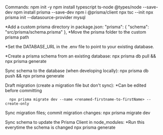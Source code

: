 Commands:
  npm init -y
  npm install typescript ts-node @types/node --save-dev
  npm install prisma --save-dev
  npm i @prisma/client
  npx tsc --init
  npx prisma init --datasource-provider mysql

  *Add a custom prisma directory in package.json:
      "prisma": {
        "schema": "src/prisma/schema.prisma"
      },
  *Move the prisma folder to the custom prisma path

  *Set the DATABASE_URL in the .env file to point to your existing database.

  *Create a prisma schema from an existing database:
      npx prisma db pull && npx prisma generate

Sync schema to the database (when developing locally):
      npx prisma db push && npx prisma generate

Draft migration (create a migration file but don't sync):
    *Can be edited before committing

      npx prisma migrate dev --name <renamed-firstname-to-firstName> --create-only

Sync migration files; commit migration changes:
      npx prisma migrate dev

Sync schema to update the Prisma Client in node_modules:
    *Run this everytime the schema is changed
      npx prisma generate